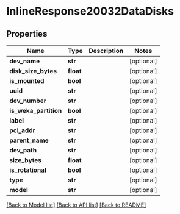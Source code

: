 # InlineResponse20032DataDisks

## Properties
Name | Type | Description | Notes
------------ | ------------- | ------------- | -------------
**dev_name** | **str** |  | [optional] 
**disk_size_bytes** | **float** |  | [optional] 
**is_mounted** | **bool** |  | [optional] 
**uuid** | **str** |  | [optional] 
**dev_number** | **str** |  | [optional] 
**is_weka_partition** | **bool** |  | [optional] 
**label** | **str** |  | [optional] 
**pci_addr** | **str** |  | [optional] 
**parent_name** | **str** |  | [optional] 
**dev_path** | **str** |  | [optional] 
**size_bytes** | **float** |  | [optional] 
**is_rotational** | **bool** |  | [optional] 
**type** | **str** |  | [optional] 
**model** | **str** |  | [optional] 

[[Back to Model list]](../README.md#documentation-for-models) [[Back to API list]](../README.md#documentation-for-api-endpoints) [[Back to README]](../README.md)

